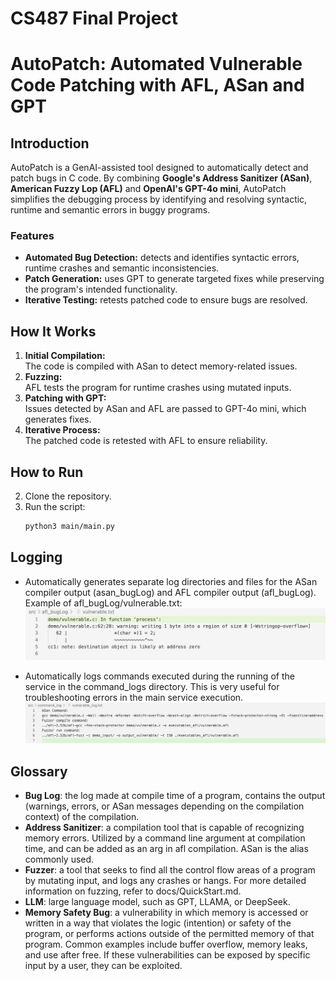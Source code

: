 # CS487 Final Project
# AutoPatch: Automated Vulnerable Code Patching with AFL, ASan and GPT

## Introduction  
AutoPatch is a GenAI-assisted tool designed to automatically detect and patch bugs in C code. By combining **Google's Address Sanitizer (ASan)**, **American Fuzzy Lop (AFL)** and **OpenAI's GPT-4o mini**, AutoPatch simplifies the debugging process by identifying and resolving syntactic, runtime and semantic errors in buggy programs.

### Features  
- **Automated Bug Detection:** detects and identifies syntactic errors, runtime crashes and semantic inconsistencies.  
- **Patch Generation:** uses GPT to generate targeted fixes while preserving the program's intended functionality.  
- **Iterative Testing:** retests patched code to ensure bugs are resolved.

## How It Works
1. **Initial Compilation:**  
   The code is compiled with ASan to detect memory-related issues.  
2. **Fuzzing:**  
   AFL tests the program for runtime crashes using mutated inputs.  
3. **Patching with GPT:**  
   Issues detected by ASan and AFL are passed to GPT-4o mini, which generates fixes.  
4. **Iterative Process:**  
   The patched code is retested with AFL to ensure reliability.  

## How to Run
2. Clone the repository.  
3. Run the script:
   ```bash
   python3 main/main.py
   ```

## Logging

- Automatically generates separate log directories and files for the ASan compiler output (asan_bugLog) and AFL compiler output (afl_bugLog).
Example of afl_bugLog/vulnerable.txt:
![afl_buglog_vulnerable_log_example](./docs/images/afl_buglog_vulnerable_log_example.jpeg)

- Automatically logs commands executed during the running of the service in the command_logs directory. This is very useful for troubleshooting errors in the main service execution.
![command_log_vulnerable_log](./docs/images/command_log_vulnerable_log.jpeg)

## Glossary

- **Bug Log**: the log made at compile time of a program, contains the output (warnings, errors, or ASan messages depending on the compilation context) of the compilation. 
- **Address Sanitizer**: a compilation tool that is capable of recognizing memory errors. Utilized by a command line argument at compilation time, and can be added as an arg in afl compilation. ASan is the alias commonly used.  
- **Fuzzer**: a tool that seeks to find all the control flow areas of a program by mutating input, and logs any crashes or hangs. For more detailed information on fuzzing, refer to docs/QuickStart.md. 
- **LLM**: large language model, such as GPT, LLAMA, or DeepSeek.
- **Memory Safety Bug**: a vulnerability in which memory is accessed or written in a way that violates the logic (intention) or safety of the program, or performs actions outside of the permitted memory of that program. Common examples include buffer overflow, memory leaks, and use after free. If these vulnerabilities can be exposed by specific input by a user, they can be exploited.
